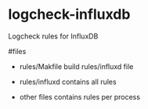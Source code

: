 # logcheck-influxdb
Logcheck rules for InfluxDB

#files

* rules/Makfile build rules/influxd file

* rules/influxd contains all rules

* other files contains rules per process
